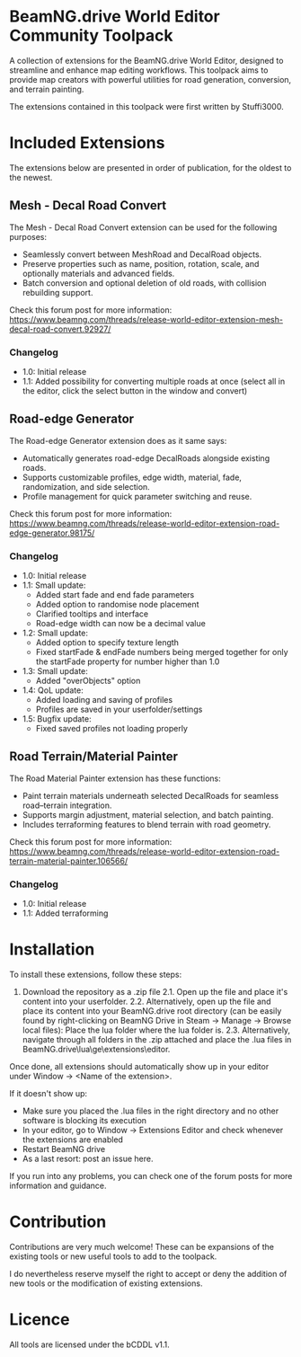 # BeamNG.drive World Editor Community Toolpack

A collection of extensions for the BeamNG.drive World Editor, designed to streamline and enhance map editing workflows. This toolpack aims to provide map creators with powerful utilities for road generation, conversion, and terrain painting.

The extensions contained in this toolpack were first written by Stuffi3000.

# Included Extensions

The extensions below are presented in order of publication, for the oldest to the newest.

## Mesh - Decal Road Convert

The Mesh - Decal Road Convert extension can be used for the following purposes:
- Seamlessly convert between MeshRoad and DecalRoad objects.
- Preserve properties such as name, position, rotation, scale, and optionally materials and advanced fields.
- Batch conversion and optional deletion of old roads, with collision rebuilding support.

Check this forum post for more information: https://www.beamng.com/threads/release-world-editor-extension-mesh-decal-road-convert.92927/

### Changelog

* 1.0: Initial release
* 1.1: Added possibility for converting multiple roads at once (select all in the editor, click the select button in the window and convert)

## Road-edge Generator

The Road-edge Generator extension does as it same says:
- Automatically generates road-edge DecalRoads alongside existing roads.
- Supports customizable profiles, edge width, material, fade, randomization, and side selection.
- Profile management for quick parameter switching and reuse.

Check this forum post for more information: https://www.beamng.com/threads/release-world-editor-extension-road-edge-generator.98175/

### Changelog


* 1.0: Initial release
* 1.1: Small update:
  - Added start fade and end fade parameters
  - Added option to randomise node placement
  - Clarified tooltips and interface
  - Road-edge width can now be a decimal value
* 1.2: Small update:
  - Added option to specify texture length
  - Fixed startFade & endFade numbers being merged together for only the startFade property for number higher than 1.0
* 1.3: Small update:
  - Added "overObjects" option
* 1.4: QoL update:
  - Added loading and saving of profiles
  - Profiles are saved in your userfolder/settings
* 1.5: Bugfix update:
  - Fixed saved profiles not loading properly

## Road Terrain/Material Painter

The Road Material Painter extension has these functions:
- Paint terrain materials underneath selected DecalRoads for seamless road–terrain integration.
- Supports margin adjustment, material selection, and batch painting.
- Includes terraforming features to blend terrain with road geometry.

Check this forum post for more information: https://www.beamng.com/threads/release-world-editor-extension-road-terrain-material-painter.106566/

### Changelog

* 1.0: Initial release
* 1.1: Added terraforming

# Installation

To install these extensions, follow these steps:
1. Download the repository as a .zip file
2.1. Open up the file and place it's content into your userfolder.
2.2. Alternatively, open up the file and place its content into your BeamNG.drive root directory (can be easily found by right-clicking on BeamNG Drive in Steam -> Manage -> Browse local files): Place the lua folder where the lua folder is.
2.3. Alternatively, navigate through all folders in the .zip attached and place the .lua files in BeamNG.drive\lua\ge\extensions\editor.

Once done, all extensions should automatically show up in your editor under Window -> <Name of the extension\>.

If it doesn't show up:
- Make sure you placed the .lua files in the right directory and no other software is blocking its execution
- In your editor, go to Window -> Extensions Editor and check whenever the extensions are enabled
- Restart BeamNG drive
- As a last resort: post an issue here.

If you run into any problems, you can check one of the forum posts for more information and guidance.

# Contribution

Contributions are very much welcome! These can be expansions of the existing tools or new useful tools to add to the toolpack. 

I do nevertheless reserve myself the right to accept or deny the addition of new tools or the modification of existing extensions.

# Licence

All tools are licensed under the bCDDL v1.1.
